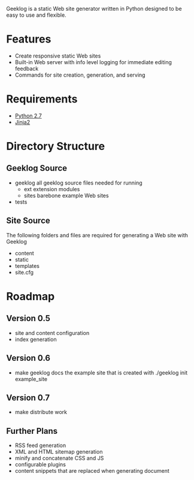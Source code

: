 Geeklog is a static Web site generator written in Python designed to be easy
to use and flexible.

# Features
* Create responsive static Web sites
* Built-in Web server with info level logging for immediate editing feedback
* Commands for site creation, generation, and serving

# Requirements
* [Python 2.7](http://python.org/)
* [Jinja2](http://jinja.pocoo.org/)

# Directory Structure

## Geeklog Source
* geeklog       all geeklog source files needed for running
    * ext       extension modules
    * sites     barebone example Web sites
* tests

## Site Source
The following folders and files are required for generating a Web site with Geeklog
* content
* static
* templates
* site.cfg

# Roadmap

## Version 0.5

* site and content configuration
* index generation

## Version 0.6

* make geeklog docs the example site that is created with ./geeklog init example_site

## Version 0.7

* make distribute work

## Further Plans

* RSS feed generation
* XML and HTML sitemap generation
* minify and concatenate CSS and JS
* configurable plugins
* content snippets that are replaced when generating document
